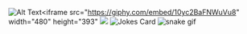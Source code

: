 ![Alt Text](https://media.giphy.com/media/vFKqnCdLPNOKc/giphy.gif)<iframe src="https://giphy.com/embed/10yc2BaFNWuVu8" width="480" height="393" 
![]([http://i.imgur.com/OUkLi.gif](https://giphy.com/embed/10yc2BaFNWuVu8))
![Jokes Card](https://readme-jokes.vercel.app/api)
![snake gif](https://github.com/KakoytoBarista/KakoytoBarista/blob/output/github-contribution-grid-snake.gif)
